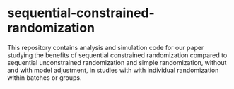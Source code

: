 # sequential-constrained-randomization
This repository contains analysis and simulation code for our paper studying the benefits of sequential constrained randomization compared to sequential unconstrained randomization and simple randomization, without and with model adjustment, in studies with with individual randomization within batches or groups.
